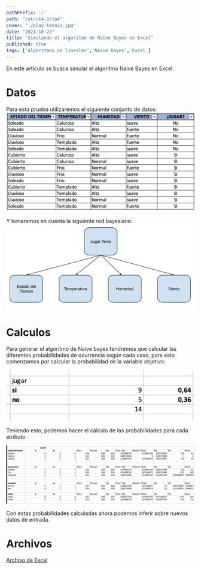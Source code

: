 ```yaml
---
pathPrefix: '/'
path: "/ut/ut4-2/ta4"
cover: "./play-tennis.jpg"
date: "2021-10-22"
title: "Simulando el algoritmo de Naive Bayes en Excel"
published: true
tags: ['Algoritmos no lineales','Naive Bayes','Excel']
---
```


En este artículo se busca simular el algoritmo Naive Bayes en Excel.

# Datos

Para esta prueba utilizaremos el siguiente conjunto de datos:
![estadisticas](https://github.com/JuanFKurucz/ia-portfolio/blob/main/content/posts/ut/ut4-2/ta/ta4/data.png?raw=true)

Y tomaremos en cuenta la siguiente red bayesiana:
![red](https://github.com/JuanFKurucz/ia-portfolio/blob/main/content/posts/ut/ut4-2/ta/ta4/play-tennis.jpg?raw=true)

# Calculos

Para generar el algoritmo de Naive bayes tendremos que calcular las diferentes probabilidades de ocurrencia según cada caso, para esto comenzamos por calcular la probabilidad de la variable objetivo:

![p-jugar](https://github.com/JuanFKurucz/ia-portfolio/blob/main/content/posts/ut/ut4-2/ta/ta4/p-jugar.png?raw=true)

Teniendo esto, podemos hacer el cálculo de las probabilidades para cada atributo:

![p-atributos](https://github.com/JuanFKurucz/ia-portfolio/blob/main/content/posts/ut/ut4-2/ta/ta4/p-atributos.png?raw=true)

Con estas probabilidades calculadas ahora podemos inferir sobre nuevos datos de entrada.

# Archivos

[Archivo de Excel](https://github.com/JuanFKurucz/ia-portfolio/blob/main/content/posts/ut/ut4-2/ta/ta4/EjemploPlayTennis.rmp?raw=true)


